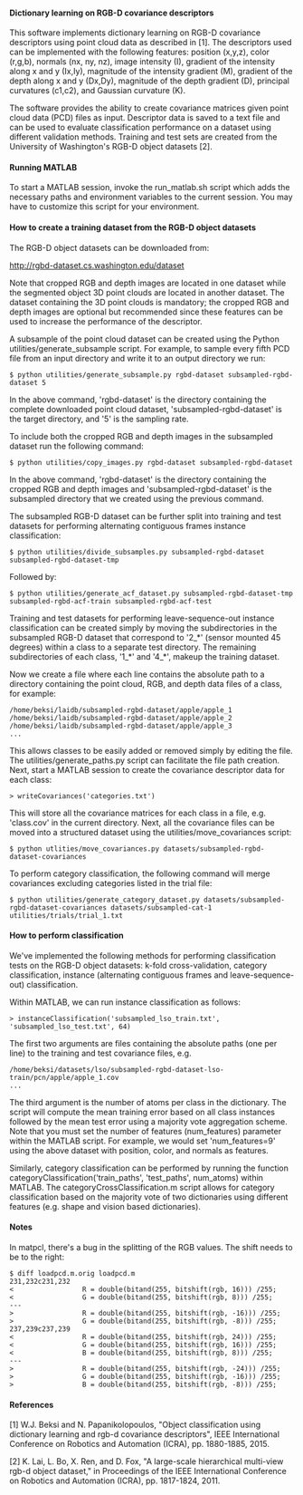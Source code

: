 #### Dictionary learning on RGB-D covariance descriptors

This software implements dictionary learning on RGB-D covariance descriptors 
using point cloud data as described in [1].  The descriptors used can be 
implemented with the following features: position (x,y,z), color (r,g,b), 
normals (nx, ny, nz), image intensity (I), gradient of the intensity along x and 
y (Ix,Iy), magnitude of the intensity gradient (M), gradient of the depth along 
x and y (Dx,Dy), magnitude of the depth gradient (D), principal curvatures 
(c1,c2), and Gaussian curvature (K).

The software provides the ability to create covariance matrices given point
cloud data (PCD) files as input.  Descriptor data is saved to a text file and 
can be used to evaluate classification performance on a dataset using different 
validation methods. Training and test sets are created from the University of 
Washington's RGB-D object datasets [2].

#### Running MATLAB

To start a MATLAB session, invoke the run\_matlab.sh script which adds the 
necessary paths and environment variables to the current session.  You may have 
to customize this script for your environment.

#### How to create a training dataset from the RGB-D object datasets

The RGB-D object datasets can be downloaded from: 

http://rgbd-dataset.cs.washington.edu/dataset

Note that cropped RGB and depth images are located in one dataset while the 
segmented object 3D point clouds are located in another dataset. The dataset
containing the 3D point clouds is mandatory; the cropped RGB and depth images
are optional but recommended since these features can be used to increase the
performance of the descriptor.

A subsample of the point cloud dataset can be created using the Python
utilities/generate\_subsample script.  For example, to sample every fifth PCD
file from an input directory and write it to an output directory we run:

    $ python utilities/generate_subsample.py rgbd-dataset subsampled-rgbd-dataset 5

In the above command, 'rgbd-dataset' is the directory containing the complete 
downloaded point cloud dataset, 'subsampled-rgbd-dataset' is the target 
directory, and '5' is the sampling rate. 

To include both the cropped RGB and depth images in the subsampled dataset run
the following command:

    $ python utilities/copy_images.py rgbd-dataset subsampled-rgbd-dataset

In the above command, 'rgbd-dataset' is the directory containing the cropped RGB
and depth images and 'subsampled-rgbd-dataset' is the subsampled directory that
we created using the previous command. 

The subsampled RGB-D dataset can be further split into training and test 
datasets for performing alternating contiguous frames instance 
classification:

    $ python utilities/divide_subsamples.py subsampled-rgbd-dataset subsampled-rgbd-dataset-tmp  

Followed by:

    $ python utilities/generate_acf_dataset.py subsampled-rgbd-dataset-tmp subsampled-rgbd-acf-train subsampled-rgbd-acf-test

Training and test datasets for performing leave-sequence-out instance 
classification can be created simply by moving the subdirectories in the
subsampled RGB-D dataset that correspond to '2\_\*' (sensor mounted 45 degrees)
within a class to a separate test directory.  The remaining subdirectories of
each class, '1\_\*' and '4\_\*', makeup the training dataset.

Now we create a file where each line contains the absolute path to a directory 
containing the point cloud, RGB, and depth data files of a class, for example:

    /home/beksi/laidb/subsampled-rgbd-dataset/apple/apple_1
    /home/beksi/laidb/subsampled-rgbd-dataset/apple/apple_2
    /home/beksi/laidb/subsampled-rgbd-dataset/apple/apple_3
    ...

This allows classes to be easily added or removed simply by editing the file. 
The utilities/generate\_paths.py script can facilitate the file path creation.
Next, start a MATLAB session to create the covariance descriptor data for each 
class:

    > writeCovariances('categories.txt')

This will store all the covariance matrices for each class in a file, e.g.
'class.cov' in the current directory. Next, all the covariance files can be 
moved into a structured dataset using the utilities/move\_covariances script:

    $ python utlities/move_covariances.py datasets/subsampled-rgbd-dataset-covariances

To perform category classification, the following command will merge 
covariances excluding categories listed in the trial file: 

    $ python utilities/generate_category_dataset.py datasets/subsampled-rgbd-dataset-covariances datasets/subsampled-cat-1 utilities/trials/trial_1.txt

#### How to perform classification 

We've implemented the following methods for performing classification tests on 
the RGB-D object datasets: k-fold cross-validation, category classification, 
instance (alternating contiguous frames and leave-sequence-out) classification. 

Within MATLAB, we can run instance classification as follows:

    > instanceClassification('subsampled_lso_train.txt', 'subsampled_lso_test.txt', 64)

The first two arguments are files containing the absolute paths (one per line) to
the training and test covariance files, e.g.

    /home/beksi/datasets/lso/subsampled-rgbd-dataset-lso-train/pcn/apple/apple_1.cov
    ...

The third argument is the number of atoms per class in the dictionary.  The 
script will compute the mean training error based on all class instances 
followed by the mean test error using a majority vote aggregation scheme.  Note 
that you must set the number of features (num\_features) parameter within the 
MATLAB script.  For example, we would set 'num\_features=9' using the above 
dataset with position, color, and normals as features. 

Similarly, category classification can be performed by running the function
categoryClassification('train\_paths', 'test\_paths', num\_atoms) within MATLAB.
The categoryCrossClassification.m script allows for category classification
based on the majority vote of two dictionaries using different features (e.g.
shape and vision based dictionaries). 

#### Notes

In matpcl, there's a bug in the splitting of the RGB values.  The shift needs to
be to the right:

    $ diff loadpcd.m.orig loadpcd.m
    231,232c231,232
    <                 R = double(bitand(255, bitshift(rgb, 16))) /255;
    <                 G = double(bitand(255, bitshift(rgb, 8))) /255;
    ---
    >                 R = double(bitand(255, bitshift(rgb, -16))) /255;
    >                 G = double(bitand(255, bitshift(rgb, -8))) /255;
    237,239c237,239
    <                 R = double(bitand(255, bitshift(rgb, 24))) /255;
    <                 G = double(bitand(255, bitshift(rgb, 16))) /255;
    <                 B = double(bitand(255, bitshift(rgb, 8))) /255;
    ---
    >                 R = double(bitand(255, bitshift(rgb, -24))) /255;
    >                 G = double(bitand(255, bitshift(rgb, -16))) /255;
    >                 B = double(bitand(255, bitshift(rgb, -8))) /255;

#### References

[1] W.J. Beksi and N. Papanikolopoulos, "Object classification using dictionary 
learning and rgb-d covariance descriptors", IEEE International Conference on 
Robotics and Automation (ICRA), pp. 1880-1885, 2015.

[2] K. Lai, L. Bo, X. Ren, and D. Fox, "A large-scale hierarchical multi-view 
rgb-d object dataset," in Proceedings of the IEEE International Conference on 
Robotics and Automation (ICRA), pp. 1817-1824, 2011.
